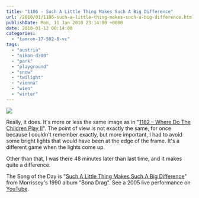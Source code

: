 ```yaml
---
title: "1186 - Such A Little Thing Makes Such A Big Difference"
url: /2010/01/1186-such-a-little-thing-makes-such-a-big-difference.html
publishDate: Mon, 11 Jan 2010 23:14:00 +0000
date: 2010-01-12 00:14:00
categories: 
  - "tamron-17-502-8-vc"
tags: 
  - "austria"
  - "nikon-d300"
  - "park"
  - "playground"
  - "snow"
  - "twilight"
  - "vienna"
  - "wien"
  - "winter"
---
```

<a target="_blank" href="https://d25zfm9zpd7gm5.cloudfront.net/1200x1200/2010/20100111_164011_ps.jpg"><img src="https://d25zfm9zpd7gm5.cloudfront.net/0600x0600/2010/20100111_164011_ps.jpg" /></a>

Really, it does. It's more or less the same image as in "<a target="_blank" href="/2010/01/1182-where-do-the-children-play-ii.html">1182 – Where Do The Children Play II</a>". The point of view is not exactly the same, for once because I couldn't remember exactly, but more important, I had to avoid some bright lights that would have been at the edge of the frame. It's a different game when the lights come up.

 Other than that, I was there 48 minutes later than last time, and it makes quite a difference.

The Song of the Day is "<a target="_blank" href="http://www.lyricsmode.com/lyrics/m/morrissey/such_a_little_thing_makes_such_a_big_difference.html">Such A Little Thing Makes Such A Big Difference</a>" from Morrissey's 1990 album "Bona Drag". See a 2005 live performance on <a target="_blank" href="http://www.youtube.com/watch?v=nipgid_P7AQ">YouTube</a>.
